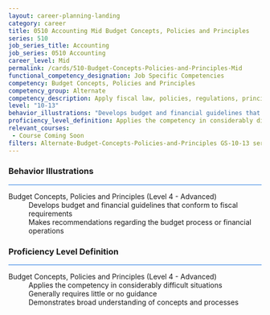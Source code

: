 ```yaml
---
layout: career-planning-landing
category: career
title: 0510 Accounting Mid Budget Concepts, Policies and Principles
series: 510
job_series_title: Accounting
job_series: 0510 Accounting
career_level: Mid
permalink: /cards/510-Budget-Concepts-Policies-and-Principles-Mid
functional_competency_designation: Job Specific Competencies
competency: Budget Concepts, Policies and Principles
competency_group: Alternate
competency_description: Apply fiscal law, policies, regulations, principles, standards, and procedures to financial management activities.
level: "10-13"
behavior_illustrations: "Develops budget and financial guidelines that conform to fiscal requirements ? Makes recommendations regarding the budget process or financial operations"
proficiency_level_definition: Applies the competency in considerably difficult situations ? Generally requires little or no guidance ? Demonstrates broad understanding of concepts and processes
relevant_courses: 
 - Course Coming Soon
filters: Alternate-Budget-Concepts-Policies-and-Principles GS-10-13 series-0510
---
```


<div class="desktop:grid-col-6 margin-y-3">
  <div class="border-top-2 bg-white padding-3 shadow-5 height-full members-hover border-1px button-border border-top-blue radius-lg card-text-color">
    <h3>Behavior Illustrations</h3>
    <hr style="background-color: #1b74e0 !important;"/>
    <dl class="text-base card-content-color"><dt>Budget Concepts, Policies and Principles (Level 4 - Advanced)</dt><dd>Develops budget and financial guidelines that conform to fiscal requirements </dd><dd> Makes recommendations regarding the budget process or financial operations</dd></dl>
  </div>
</div>
<div class="desktop:grid-col-6 margin-y-3">
  <div class="border-top-2 bg-white padding-3 shadow-5 height-full members-hover border-1px button-border border-top-blue radius-lg card-text-color">
    <h3>Proficiency Level Definition</h3>
     <hr style="background-color: #1b74e0 !important;"/>
    <dl class="text-base card-content-color"><dt>Budget Concepts, Policies and Principles (Level 4 - Advanced)</dt><dd>Applies the competency in considerably difficult situations </dd><dd> Generally requires little or no guidance </dd><dd> Demonstrates broad understanding of concepts and processes</dd></dl>
  </div>
</div>